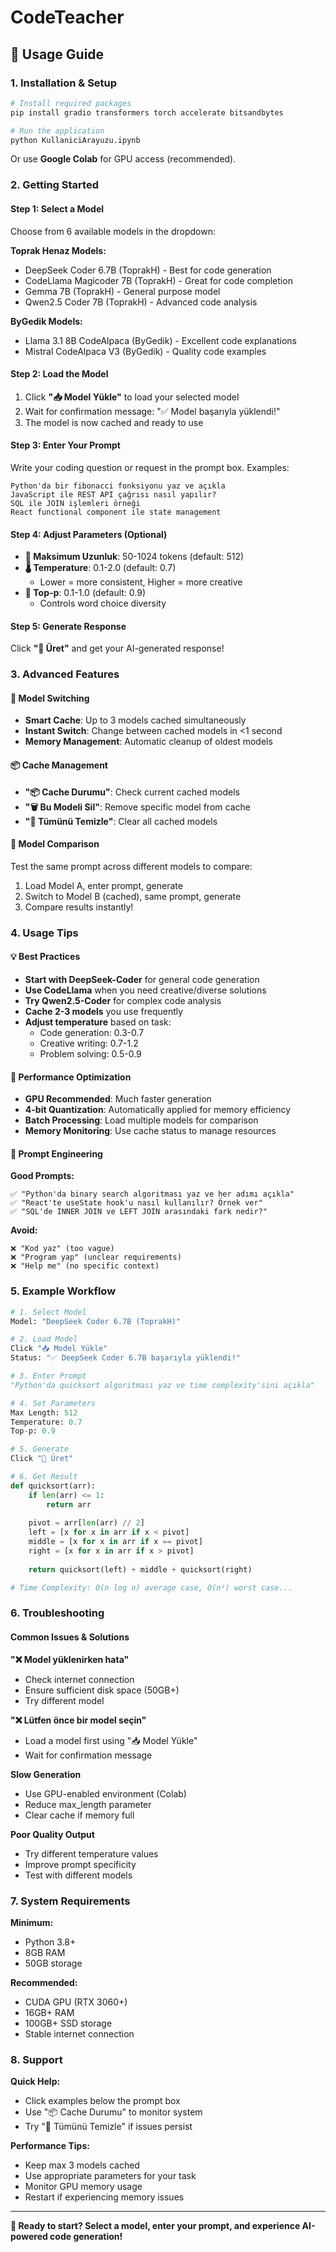 # CodeTeacher

## 🚀 Usage Guide

### 1. Installation & Setup

```bash
# Install required packages
pip install gradio transformers torch accelerate bitsandbytes

# Run the application
python KullaniciArayuzu.ipynb
```

Or use **Google Colab** for GPU access (recommended).

### 2. Getting Started

#### Step 1: Select a Model
Choose from 6 available models in the dropdown:

**Toprak Henaz Models:**
- DeepSeek Coder 6.7B (ToprakH) - Best for code generation
- CodeLlama Magicoder 7B (ToprakH) - Great for code completion
- Gemma 7B (ToprakH) - General purpose model
- Qwen2.5 Coder 7B (ToprakH) - Advanced code analysis

**ByGedik Models:**
- Llama 3.1 8B CodeAlpaca (ByGedik) - Excellent code explanations
- Mistral CodeAlpaca V3 (ByGedik) - Quality code examples

#### Step 2: Load the Model
1. Click **"📥 Model Yükle"** to load your selected model
2. Wait for confirmation message: "✅ Model başarıyla yüklendi!"
3. The model is now cached and ready to use

#### Step 3: Enter Your Prompt
Write your coding question or request in the prompt box. Examples:
```
Python'da bir fibonacci fonksiyonu yaz ve açıkla
JavaScript ile REST API çağrısı nasıl yapılır?
SQL ile JOIN işlemleri örneği
React functional component ile state management
```

#### Step 4: Adjust Parameters (Optional)
- **📏 Maksimum Uzunluk**: 50-1024 tokens (default: 512)
- **🌡️ Temperature**: 0.1-2.0 (default: 0.7)
  - Lower = more consistent, Higher = more creative
- **🎯 Top-p**: 0.1-1.0 (default: 0.9)
  - Controls word choice diversity

#### Step 5: Generate Response
Click **"🚀 Üret"** and get your AI-generated response!

### 3. Advanced Features

#### 🔄 Model Switching
- **Smart Cache**: Up to 3 models cached simultaneously
- **Instant Switch**: Change between cached models in <1 second
- **Memory Management**: Automatic cleanup of oldest models

#### 📦 Cache Management
- **"📦 Cache Durumu"**: Check current cached models
- **"🗑️ Bu Modeli Sil"**: Remove specific model from cache
- **"🧹 Tümünü Temizle"**: Clear all cached models

#### 🎯 Model Comparison
Test the same prompt across different models to compare:
1. Load Model A, enter prompt, generate
2. Switch to Model B (cached), same prompt, generate
3. Compare results instantly!

### 4. Usage Tips

#### 💡 Best Practices
- **Start with DeepSeek-Coder** for general code generation
- **Use CodeLlama** when you need creative/diverse solutions
- **Try Qwen2.5-Coder** for complex code analysis
- **Cache 2-3 models** you use frequently
- **Adjust temperature** based on task:
  - Code generation: 0.3-0.7
  - Creative writing: 0.7-1.2
  - Problem solving: 0.5-0.9

#### 🚀 Performance Optimization
- **GPU Recommended**: Much faster generation
- **4-bit Quantization**: Automatically applied for memory efficiency
- **Batch Processing**: Load multiple models for comparison
- **Memory Monitoring**: Use cache status to manage resources

#### 🎯 Prompt Engineering
**Good Prompts:**
```
✅ "Python'da binary search algoritması yaz ve her adımı açıkla"
✅ "React'te useState hook'u nasıl kullanılır? Örnek ver"
✅ "SQL'de INNER JOIN ve LEFT JOIN arasındaki fark nedir?"
```

**Avoid:**
```
❌ "Kod yaz" (too vague)
❌ "Program yap" (unclear requirements)
❌ "Help me" (no specific context)
```

### 5. Example Workflow

```python
# 1. Select Model
Model: "DeepSeek Coder 6.7B (ToprakH)"

# 2. Load Model
Click "📥 Model Yükle"
Status: "✅ DeepSeek Coder 6.7B başarıyla yüklendi!"

# 3. Enter Prompt
"Python'da quicksort algoritması yaz ve time complexity'sini açıkla"

# 4. Set Parameters
Max Length: 512
Temperature: 0.7
Top-p: 0.9

# 5. Generate
Click "🚀 Üret"

# 6. Get Result
def quicksort(arr):
    if len(arr) <= 1:
        return arr
    
    pivot = arr[len(arr) // 2]
    left = [x for x in arr if x < pivot]
    middle = [x for x in arr if x == pivot]
    right = [x for x in arr if x > pivot]
    
    return quicksort(left) + middle + quicksort(right)

# Time Complexity: O(n log n) average case, O(n²) worst case...
```

### 6. Troubleshooting

#### Common Issues & Solutions

**"❌ Model yüklenirken hata"**
- Check internet connection
- Ensure sufficient disk space (50GB+)
- Try different model

**"❌ Lütfen önce bir model seçin"**
- Load a model first using "📥 Model Yükle"
- Wait for confirmation message

**Slow Generation**
- Use GPU-enabled environment (Colab)
- Reduce max_length parameter
- Clear cache if memory full

**Poor Quality Output**
- Try different temperature values
- Improve prompt specificity
- Test with different models

### 7. System Requirements

**Minimum:**
- Python 3.8+
- 8GB RAM
- 50GB storage

**Recommended:**
- CUDA GPU (RTX 3060+)
- 16GB+ RAM
- 100GB+ SSD storage
- Stable internet connection

### 8. Support

**Quick Help:**
- Click examples below the prompt box
- Use "📦 Cache Durumu" to monitor system
- Try "🧹 Tümünü Temizle" if issues persist

**Performance Tips:**
- Keep max 3 models cached
- Use appropriate parameters for your task
- Monitor GPU memory usage
- Restart if experiencing memory issues

---

**🎯 Ready to start? Select a model, enter your prompt, and experience AI-powered code generation!**
